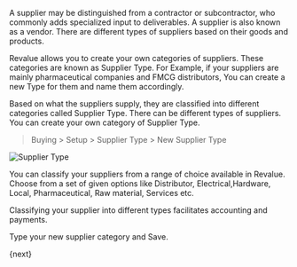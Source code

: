 A supplier may be distinguished from a contractor or subcontractor, who
commonly adds specialized input to deliverables. A supplier is also known as a
vendor. There are different types of suppliers based on their goods and
products.

Revalue allows you to create your own categories of suppliers. These
categories are known as Supplier Type. For Example, if your suppliers are
mainly pharmaceutical companies and FMCG distributors, You can create a new
Type for them and name them accordingly.

Based on what the suppliers supply, they are classified into different
categories called Supplier Type. There can be different types of suppliers.
You can create your own category of Supplier Type.

> Buying > Setup > Supplier Type > New Supplier Type

<img class="screenshot" alt="Supplier Type" src="{{docs_base_url}}/assets/img/buying/supplier-type.png">

You can classify your suppliers from a range of choice available in Revalue.
Choose from a set of given options like Distributor, Electrical,Hardware,
Local, Pharmaceutical, Raw material, Services etc.

Classifying your supplier into different types facilitates accounting and
payments.

Type your new supplier category and Save.

{next}
